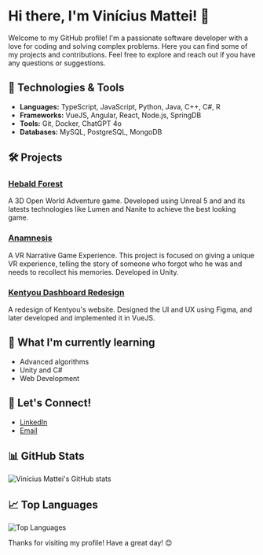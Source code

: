 # Hi there, I'm Vinícius Mattei! 👋

Welcome to my GitHub profile! I'm a passionate software developer with a love for coding and solving complex problems. Here you can find some of my projects and contributions. Feel free to explore and reach out if you have any questions or suggestions.

## 🔧 Technologies & Tools
- **Languages:** TypeScript, JavaScript, Python, Java, C++, C#, R
- **Frameworks:** VueJS, Angular, React, Node.js, SpringDB
- **Tools:** Git, Docker, ChatGPT 4o
- **Databases:** MySQL, PostgreSQL, MongoDB

## 🛠️ Projects
### [Hebald Forest]((https://vinicius-mattei-portfolio.vercel.app/works/hebald-forest))
A 3D Open World Adventure game. Developed using Unreal 5 and and its latests technologies like Lumen and Nanite to achieve the best looking game.

### [Anamnesis]((https://vinicius-mattei-portfolio.vercel.app/works/anamnesis))
A VR Narrative Game Experience. This project is focused on giving a unique VR experience, telling the story of someone who forgot who he was and needs to recollect his memories. Developed in Unity.

### [Kentyou Dashboard Redesign]((https://vinicius-mattei-portfolio.vercel.app/works/kentyou))
A redesign of Kentyou's website. Designed the UI and UX using Figma, and later developed and implemented it in VueJS.

## 🌱 What I'm currently learning
- Advanced algorithms
- Unity and C#
- Web Development

## 💬 Let's Connect!
- [LinkedIn]((https://www.linkedin.com/in/vinícius-mattei/))
- [Email](mailto:viniciuspmattei@gmail.com)

## 📊 GitHub Stats
![Vinícius Mattei's GitHub stats](https://github-readme-stats.vercel.app/api?username=vpmattei&show_icons=true&theme=radical)

## 📈 Top Languages
![Top Languages](https://github-readme-stats.vercel.app/api/top-langs/?username=vpmattei&layout=compact&theme=radical)

Thanks for visiting my profile! Have a great day! 😊
